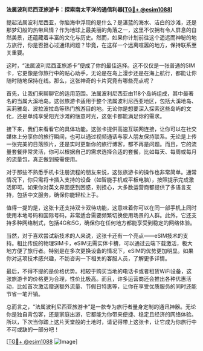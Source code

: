 **法属波利尼西亚旅游卡：探索南太平洋的通信利器[[TG💪+ @esim1088](https://t.me/s/esim1088)]**

提起法属波利尼西亚，你脑海中浮现的是什么？是湛蓝的海水、洁白的沙滩，还是那梦幻般的热带风情？作为地球上最美丽的角落之一，这里不仅拥有令人屏息的自然美景，还蕴藏着丰富的文化与历史。然而，如果你计划前往这个遥远而神秘的地方旅行，你是否担心过通讯问题？毕竟，在这样一个远离喧嚣的地方，保持联系至关重要。

这时，“法属波利尼西亚旅游卡”便成了你的最佳选择。这不仅仅是一张普通的SIM卡，它更像是你旅行中的贴心助手，无论是在岛上漫步还是在海上航行，都能让你随时随地保持在线。那么，这张神奇的卡片究竟有哪些亮点呢？

首先，让我们来聊聊它的适用范围。法属波利尼西亚由118个岛屿组成，其中最著名的当属大溪地岛。这张旅游卡适用于整个法属波利尼西亚地区，包括大溪地岛、茉莉雅岛、波拉波拉岛等热门旅游目的地。无论你是想要深入探索这些岛屿的文化，还是单纯享受阳光沙滩的惬意时光，这张卡都能满足你的需求。

接下来，我们来看看它的具体功能。这张卡提供高速互联网连接，让你可以在社交媒体上分享你的旅行瞬间，也可以通过视频通话与家人朋友保持联系。无论是上传一张完美的日落照片，还是实时更新你的旅行博客，都不再是问题。而且，它的流量套餐非常灵活，你可以根据自己的需求选择合适的套餐，比如每天、每周或每月的流量包，真正做到按需使用。

对于那些不熟悉手机卡注册流程的朋友来说，这张旅游卡的操作也非常简单。通常情况下，你只需将卡插入支持的设备（如智能手机或平板电脑），按照提示完成激活即可。如果你对英文界面感到困惑，别担心，大多数运营商都提供了多语言支持，包括中文服务，确保你能轻松上手。

值得一提的是，这张卡还支持双卡双待功能，这意味着你可以在同一部手机上同时使用本地号码和国际号码，非常适合需要频繁切换使用场景的人群。此外，它还支持多种网络制式，包括4G和5G，确保你在任何地方都能享受到稳定的网络体验。

当然，对于喜欢尝试新技术的人来说，这张卡还有一个亮点——eSIM技术的支持。相比传统的物理SIM卡，eSIM无需实体卡槽，可以通过云端下载激活，极大地方便了旅行者。特别是在多次更换设备的情况下，eSIM的优势更加明显。如果你对这项技术感兴趣，不妨咨询一下相关的客服人员，了解更多详情。

最后，不得不提的是价格优势。相较于购买当地的电话卡或者租赁WiFi设备，这张旅游卡的价格更为合理，性价比极高。而且，许多运营商还会推出各种优惠活动，比如首次激活赠送额外流量、节假日特惠等，让你在享受优质服务的同时还能节省一笔开销。

总而言之，“法属波利尼西亚旅游卡”是一款专为旅行者量身定制的通讯神器。无论你是独自背包客，还是家庭出游，它都能为你带来便捷、稳定且经济的网络体验。所以，下次当你踏上这片天堂般的土地时，请记得带上这张卡，让它成为你旅行中不可或缺的一部分吧！

[[TG💪+ @esim1088](https://t.me/s/esim1088) ![Image](https://i.postimg.cc/4NQfJmqS/Snipaste-2025-05-13-00-14-12.png)]